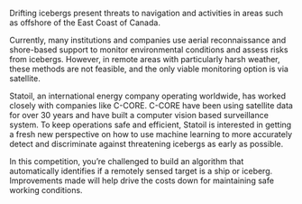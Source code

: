 
Drifting icebergs present threats to navigation and activities in areas such as offshore of the East Coast of Canada.

Currently, many institutions and companies use aerial reconnaissance and shore-based support to monitor environmental conditions and assess risks from icebergs. However, in remote areas with particularly harsh weather, these methods are not feasible, and the only viable monitoring option is via satellite.

Statoil, an international energy company operating worldwide, has worked closely with companies like C-CORE. C-CORE have been using satellite data for over 30 years and have built a computer vision based surveillance system. To keep operations safe and efficient, Statoil is interested in getting a fresh new perspective on how to use machine learning to more accurately detect and discriminate against threatening icebergs as early as possible.

In this competition, you’re challenged to build an algorithm that automatically identifies if a remotely sensed target is a ship or iceberg. Improvements made will help drive the costs down for maintaining safe working conditions.


